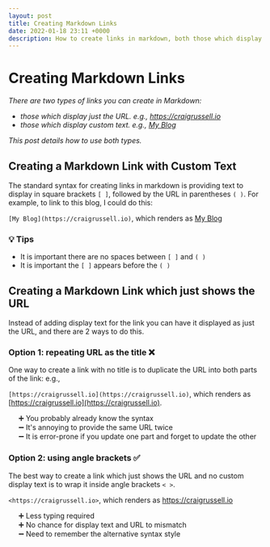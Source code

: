 ```yaml
---
layout: post
title: Creating Markdown Links
date: 2022-01-18 23:11 +0000
description: How to create links in markdown, both those which display just the URL and those which display custom text
---
```

# Creating Markdown Links
_There are two types of links you can create in Markdown:_
- _those which display just the URL. e.g., <https://craigrussell.io>_
- _those which display custom text. e.g., [My Blog](https://craigrussell.io)_

_This post details how to use both types._

## Creating a Markdown Link with Custom Text
The standard syntax for creating links in markdown is providing text to display in square brackets `[ ]`, followed by the URL in parentheses `( )`. For example, to link to this blog, I could do this:

`[My Blog](https://craigrussell.io)`, which renders as [My Blog](https://craigrussell.io)

### 💡 Tips
- It is important there are no spaces between `[ ]` and `( )`
- It is important the `[ ]` appears before the `( )`

## Creating a Markdown Link which just shows the URL
Instead of adding display text for the link you can have it displayed as just the URL, and there are 2 ways to do this.

### Option 1: repeating URL as the title ❌
One way to create a link with no title is to duplicate the URL into both parts of the link: e.g., 

`[https://craigrussell.io](https://craigrussell.io)`, which renders as [https://craigrussell.io](https://craigrussell.io).

<ul style="list-style-type:none;padding-left:20px">
    <li> ➕ You probably already know the syntax</li>
    <li> ➖ It's annoying to provide the same URL twice</li>
    <li> ➖ It is error-prone if you update one part and forget to update the other</li>
</ul>


### Option 2: using angle brackets ✅
The best way to create a link which just shows the URL and no custom display text is to wrap it inside angle brackets `< >`.

`<https://craigrussell.io>`, which renders as <https://craigrussell.io>

<ul style="list-style-type:none;padding-left:20px">
    <li> ➕ Less typing required </li>
    <li> ➕ No chance for display text and URL to mismatch </li>
    <li> ➖ Need to remember the alternative syntax style </li>
</ul>
